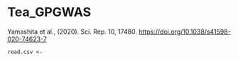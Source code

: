 # Tea_GPGWAS
Yamashita et al., (2020). Sci. Rep. 10, 17480. https://doi.org/10.1038/s41598-020-74623-7<br>

~~~
read.csv <- 
~~~
